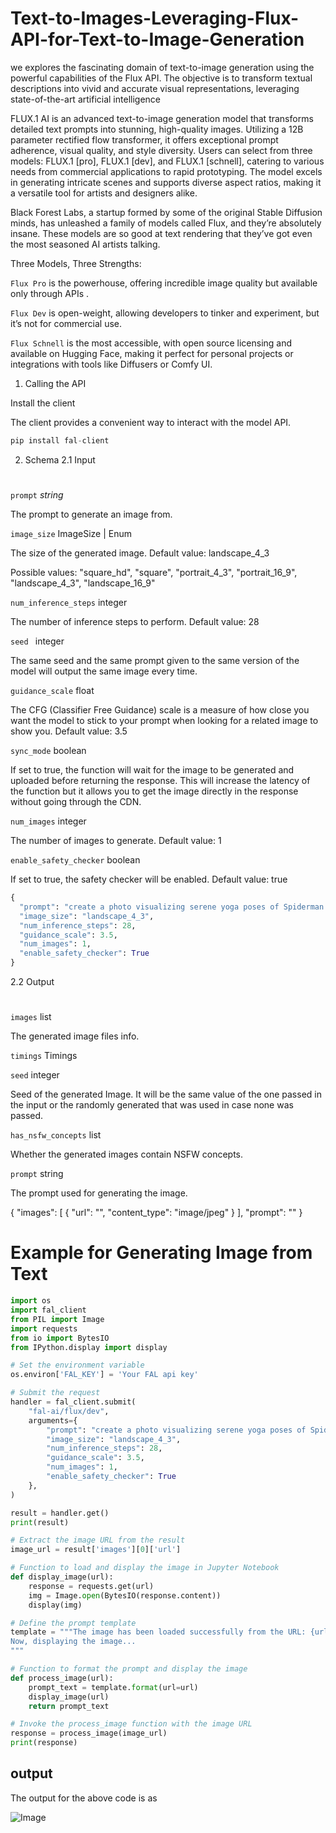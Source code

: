 # Text-to-Images-Leveraging-Flux-API-for-Text-to-Image-Generation
we explores the fascinating domain of text-to-image generation using the powerful capabilities of the Flux API. The objective is to transform textual descriptions into vivid and accurate visual representations, leveraging state-of-the-art artificial intelligence

FLUX.1 AI is an advanced text-to-image generation model that transforms detailed text prompts into stunning, high-quality images. Utilizing a 12B parameter rectified flow transformer, it offers exceptional prompt adherence, visual quality, and style diversity. Users can select from three models: FLUX.1 [pro], FLUX.1 [dev], and FLUX.1 [schnell], catering to various needs from commercial applications to rapid prototyping. The model excels in generating intricate scenes and supports diverse aspect ratios, making it a versatile tool for artists and designers alike.

Black Forest Labs, a startup formed by some of the original Stable Diffusion minds, has unleashed a family of models called Flux, and they’re absolutely insane. These models are so good at text rendering that they’ve got even the most seasoned AI artists talking.

Three Models, Three Strengths:

`Flux Pro` is the powerhouse, offering incredible image quality but available only through APIs .

`Flux Dev` is open-weight, allowing developers to tinker and experiment, but it’s not for commercial use.

`Flux Schnell` is the most accessible, with open source licensing and available on Hugging Face, making it perfect for personal projects or integrations with tools like Diffusers or Comfy UI.

1. Calling the API

Install the client

The client provides a convenient way to interact with the model API.

```python
pip install fal-client
```
2. Schema
2.1 Input
#
`prompt`    *string*

The prompt to generate an image from.

`image_size`     ImageSize | Enum

The size of the generated image. Default value: landscape_4_3

Possible values: "square_hd", "square", "portrait_4_3", "portrait_16_9", "landscape_4_3", "landscape_16_9"

`num_inference_steps`      integer

The number of inference steps to perform. Default value: 28

`seed `       integer

The same seed and the same prompt given to the same version of the model will output the same image every time.

`guidance_scale` float

The CFG (Classifier Free Guidance) scale is a measure of how close you want the model to stick to your prompt when looking for a related image to show you. Default value: 3.5

`sync_mode`    boolean

If set to true, the function will wait for the image to be generated and uploaded before returning the response. This will increase the latency of the function but it allows you to get the image directly in the response without going through the CDN.

`num_images`    integer

The number of images to generate. Default value: 1

`enable_safety_checker`    boolean

If set to true, the safety checker will be enabled. Default value: true


```python
{
  "prompt": "create a photo visualizing serene yoga poses of Spiderman in a natural setting promoting mental and physical well-being.",
  "image_size": "landscape_4_3",
  "num_inference_steps": 28,
  "guidance_scale": 3.5,
  "num_images": 1,
  "enable_safety_checker": True
}
```

2.2 Output
#

`images`    list<Image>

The generated image files info.

`timings`    Timings

`seed` integer

Seed of the generated Image. It will be the same value of the one passed in the input or the randomly generated that was used in case none was passed.

`has_nsfw_concepts`    list<boolean>

Whether the generated images contain NSFW concepts.

`prompt`    string

The prompt used for generating the image.


{
  "images": [
    {
      "url": "",
      "content_type": "image/jpeg"
    }
  ],
  "prompt": ""
}






# Example for Generating Image from Text
``` python
import os
import fal_client
from PIL import Image
import requests
from io import BytesIO
from IPython.display import display

# Set the environment variable
os.environ['FAL_KEY'] = 'Your FAL api key'

# Submit the request
handler = fal_client.submit(
    "fal-ai/flux/dev",
    arguments={
        "prompt": "create a photo visualizing serene yoga poses of Spiderman in a natural setting promoting mental and physical well-being.",
        "image_size": "landscape_4_3",
        "num_inference_steps": 28,
        "guidance_scale": 3.5,
        "num_images": 1,
        "enable_safety_checker": True
    },
)

result = handler.get()
print(result)

# Extract the image URL from the result
image_url = result['images'][0]['url']

# Function to load and display the image in Jupyter Notebook
def display_image(url):
    response = requests.get(url)
    img = Image.open(BytesIO(response.content))
    display(img)

# Define the prompt template
template = """The image has been loaded successfully from the URL: {url}
Now, displaying the image...
"""

# Function to format the prompt and display the image
def process_image(url):
    prompt_text = template.format(url=url)
    display_image(url)
    return prompt_text

# Invoke the process_image function with the image URL
response = process_image(image_url)
print(response)
```

## output 

The  output for the above code is as 

![Image](https://fal.media/files/koala/JkGwq09qZJvJn9m-Z7WgJ.png)
